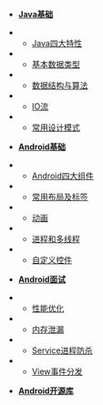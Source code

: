 * [**Java基础**](java/Java基础.md)
* * [Java四大特性](java/Java四大特性.md)
* * [基本数据类型](java/基本数据类型.md)
* * [数据结构与算法](java/数据结构与算法.md)
* * [IO流](java/IO流.md)
* * [常用设计模式](java/常用设计模式.md)

* [**Android基础**](android/Android基础.md)
* * [Android四大组件](android/Android四大组件.md)
* * [常用布局及标签](android/常用布局及标签.md)
* * [动画](android/动画.md)
* * [进程和多线程](android/进程和多线程.md)
* * [自定义控件](android/自定义控件.md)

* [**Android面试**](interview/Android面试.md)
* * [性能优化](interview/性能优化.md)
* * [内存泄漏](interview/内存泄漏.md)
* * [Service进程防杀](interview/Service进程防杀.md)
* * [View事件分发](interview/View事件分发.md)

* [**Android开源库**](android/Android开源库.md)